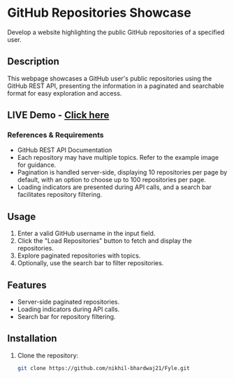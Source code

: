 # GitHub Repositories Showcase

Develop a website highlighting the public GitHub repositories of a specified user.

## Description

This webpage showcases a GitHub user's public repositories using the GitHub REST API, presenting the information in a paginated and searchable format for easy exploration and access.

## LIVE Demo - [Click here](https://fyleproject.netlify.app/)

### References & Requirements

- GitHub REST API Documentation
- Each repository may have multiple topics. Refer to the example image for guidance.
- Pagination is handled server-side, displaying 10 repositories per page by default, with an option to choose up to 100 repositories per page.
- Loading indicators are presented during API calls, and a search bar facilitates repository filtering.

## Usage

1. Enter a valid GitHub username in the input field.
2. Click the "Load Repositories" button to fetch and display the repositories.
3. Explore paginated repositories with topics.
4. Optionally, use the search bar to filter repositories.

## Features

- Server-side paginated repositories.
- Loading indicators during API calls.
- Search bar for repository filtering.

## Installation

1. Clone the repository:

   ```bash
   git clone https://github.com/nikhil-bhardwaj21/Fyle.git
